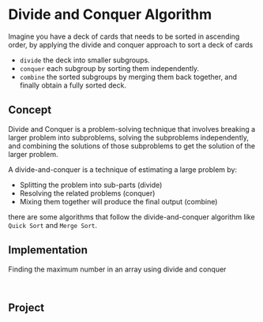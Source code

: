 # Divide and Conquer Algorithm

Imagine you have a deck of cards that needs to be sorted in ascending order, by applying the divide and conquer approach to sort a deck of cards

* `divide` the deck into smaller subgroups.
* `conquer` each subgroup by sorting them independently.
* `combine` the sorted subgroups by merging them back together, and finally obtain a fully sorted deck.

## Concept

Divide and Conquer is a problem-solving technique that involves breaking a larger problem into subproblems, solving the subproblems independently, and combining the solutions of those subproblems to get the solution of the larger problem.

A divide-and-conquer is a technique of estimating a large problem by:

* Splitting the problem into sub-parts (divide)
* Resolving the related problems (conquer)
* Mixing them together will produce the final output (combine)

there are some algorithms that follow the divide-and-conquer algorithm like `Quick Sort` and `Merge Sort`.

## Implementation

Finding the maximum number in an array using divide and conquer

```java



```

## Project

  
 
